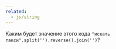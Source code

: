 ```yaml
---
related:
  - js/string
---
```


Каким будет значение этого кода `"искать такси".split('').reverse().join('')`?

